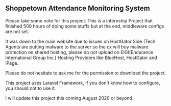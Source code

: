 ## Shoppetown Attendance Monitoring System
 Please take some note for this project.
 This is a Internship Project that finished 500 hours of doing some stuffs but at the end, middleware configs are not set.
<p> It was down to the main website due to issues on HostGator Side (Tech Agents are putting malware to the server so the cx will buy malware protection on shared hosting, please do not upload on EIGI(Endurance International Group Inc.) Hosting Providers like BlueHost, HostGator and iPage. 
</p>
<p>Please do not hesitate to ask me for the permission to download the project.
</p>
<p>
This project uses Laravel Framework, if you don't know how to configure, you should not to use it.
</p>
<p>
I will update this project this coming August 2020 or beyond. 
</p>